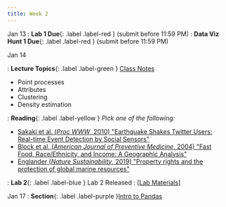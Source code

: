 ```yaml
---
title: Week 2
---
```


Jan 13
: **Lab 1 Due**{: .label .label-red } (submit before 11:59 PM)
: **Data Viz Hunt 1 Due**{: .label .label-red } (submit before 11:59 PM)

Jan 14

: **Lecture Topics**{: .label .label-green } [Class Notes][5]
 - Point processes
 - Attributes
 - Clustering
 - Density estimation 

: **Reading**{: .label .label-yellow } 
*Pick one of the following:*
- [Sakaki et al. (*Proc WWW*, 2010) "Earthquake Shakes Twitter Users: Real-time Event Detection by Social Sensors"][1]
- [Block et al. (*American Journal of Preventive Medicine*, 2004) "Fast Food, Race/Ethnicity, and Income: A Geographic Analysis"][2]
- [Englander (*Nature Sustainability*, 2019) "Property rights and the protection of global marine resources"][3]

: **Lab 2**{: .label .label-blue } Lab 2 Released
  : [[Lab Materials]][4]


Jan 17
: **Section**{: .label .label-purple }[Intro to Pandas][6]


[1]: https://dl-acm-org.stanford.idm.oclc.org/doi/10.1145/1772690.1772777
[2]: https://www-sciencedirect-com.stanford.idm.oclc.org/science/article/pii/S0749379704001394
[3]: https://www-nature-com.stanford.idm.oclc.org/articles/s41893-019-0389-9
[4]: https://web.stanford.edu/class/gep268/published/lab_02/lab_02.zip
[5]: https://web.stanford.edu/class/gep268/lecture_notes/gep268_lecture_2.pdf
[6]: https://web.stanford.edu/class/gep268/sections/week_02.zip

 
